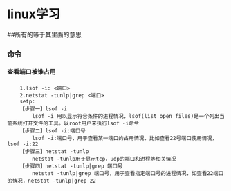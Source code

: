# linux学习
##所有的<cszd>等于其里面的意思
### 命令
####  查看端口被谁占用
        1.lsof -i: <端口>
        2.netstat -tunlp|grep <端口>
        setp:
        【步骤一】lsof -i
            lsof -i 用以显示符合条件的进程情况，lsof(list open files)是一个列出当前系统打开文件的工具。以root用户来执行lsof -i命令
        【步骤二】lsof -i:端口号
            lsof -i:端口号，用于查看某一端口的占用情况，比如查看22号端口使用情况，lsof -i:22
        【步骤三】netstat -tunlp
            netstat -tunlp用于显示tcp，udp的端口和进程等相关情况
        【步骤四】netstat -tunlp|grep 端口号
            netstat -tunlp|grep 端口号，用于查看指定端口号的进程情况，如查看22端口的情况，netstat -tunlp|grep 22
